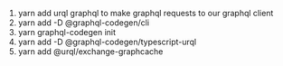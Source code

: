 1. yarn add urql graphql to make graphql requests to our graphql client
2. yarn add -D @graphql-codegen/cli
3. yarn graphql-codegen init
4. yarn add -D @graphql-codegen/typescript-urql
5. yarn add @urql/exchange-graphcache
